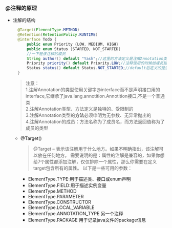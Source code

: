 ### @注释的原理
  + 注解的结构
    ```java
      @Target(ElementType.METHOD)
      @Retention(RetentionPolicy.RUNTIME)
      @interface Todo {
          public enum Priority {LOW, MEDIUM, HIGH}
          public enum Status {STARTED, NOT_STARTED}
          //一下是该注释的成员
          String author() default "Yash";//这里的方法定义是注解Annotation类型的特殊形式
          Priority priority() default Priority.LOW;//注释使用的时候给成员赋值直接使用=
          Status status() default Status.NOT_STARTED;//default后定义的是该成员属性的默认值
      }
    ```
    > 注意：<br>
      1.注解Annotation的类型使用关键字@interface而不是声明接口用的interface,它继承了java.lang.annotition.Annotition接口,不是一个普通类<br>
      2.注解Annotation类型、方法定义是独特的、受限制的<br>
      3.注解Annotation类型的**方法**必须申明为无参数、无异常抛出的<br>
      4.注解Annotation的成员：方法名称为了成员名，而方法返回值称为了成员的类型
    + @Target()
      > @Target – 表示该注解用于什么地方。如果不明确指出，该注解可以放在任何地方。
        需要说明的是：属性的注解是兼容的，如果你想给7个属性都添加注解，仅仅排除一个属性，那么你需要在定义target包含所有的属性。
        以下是一些可用的参数：
        * ElementType.TYPE:用于描述类、接口或enum声明
        * ElementType.FIELD:用于描述实例变量
        * ElementType.METHOD
        * ElementType.PARAMETER
        * ElementType.CONSTRUCTOR
        * ElementType.LOCAL_VARIABLE
        * ElementType.ANNOTATION_TYPE 另一个注释
        * ElementType.PACKAGE 用于记录java文件的package信息
